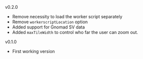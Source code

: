 v0.2.0

- Remove necessity to load the worker script separately
- Remove `workerscriptLocation` option
- Added support for Gnomad SV data
- Added `maxTileWidth` to control who far the user can zoom out.

v0.1.0

- First working version
